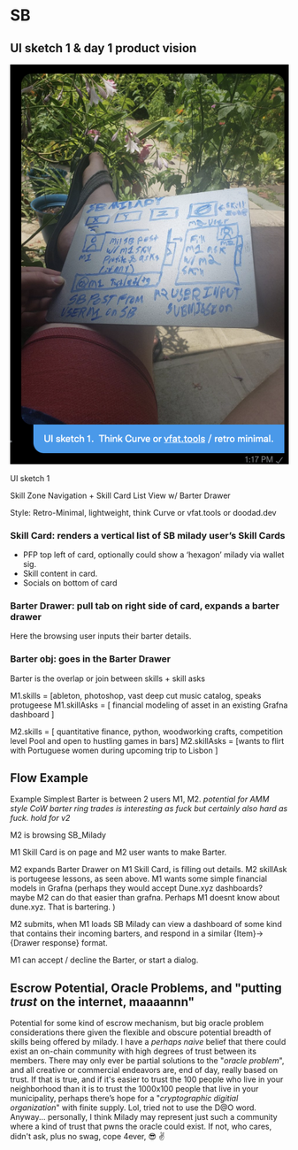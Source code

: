 # SB

## UI sketch 1 & day 1 product vision

![uisketch1.png](./static/uisketch1.png)

UI sketch 1

Skill Zone Navigation + Skill Card List View w/ Barter Drawer

Style: Retro-Minimal, lightweight, think Curve or vfat.tools or doodad.dev

### Skill Card: renders a vertical list of SB milady user’s Skill Cards

- PFP top left of card, optionally could show a ‘hexagon’ milady via wallet sig.
- Skill content in card.
- Socials on bottom of card

### Barter Drawer: pull tab on right side of card, expands a barter drawer

Here the browsing user inputs their barter details.

### Barter obj: goes in the Barter Drawer

Barter is the overlap or join between skills + skill asks

M1.skills = [ableton, photoshop, vast deep cut music catalog, speaks protugeese
M1.skillAsks = [ financial modeling of asset in an existing Grafna dashboard ]

M2.skills = [ quantitative finance, python, woodworking crafts, competition level Pool and open to hustling games in bars]
M2.skillAsks = [wants to flirt with Portuguese women during upcoming trip to Lisbon ]

## Flow Example

Example Simplest Barter is between 2 users M1, M2. _potential for AMM style CoW barter ring trades is interesting as fuck but certainly also hard as fuck. hold for v2_

M2 is browsing SB_Milady

M1 Skill Card is on page and M2 user wants to make Barter.

M2 expands Barter Drawer on M1 Skill Card, is filling out details. M2 skillAsk is portugeese lessons, as seen above. M1 wants some simple financial models in Grafna (perhaps they would accept Dune.xyz dashboards? maybe M2 can do that easier than grafna. Perhaps M1 doesnt know about dune.xyz. That is bartering. )

M2 submits, when M1 loads SB Milady can view a dashboard of some kind that contains their incoming barters, and respond in a similar {Item}->{Drawer response} format.

M1 can accept / decline the Barter, or start a dialog.

## Escrow Potential, Oracle Problems, and "putting _trust_ on the internet, maaaannn"

Potential for some kind of escrow mechanism, but big oracle problem considerations there given the flexible and obscure potential breadth of skills being offered by milady. I have a _perhaps naive_ belief that there could exist an on-chain community with high degrees of trust between its members. There may only ever be partial solutions to the "_oracle problem_", and all creative or commercial endeavors are, end of day, really based on trust. If that is true, and if it's easier to trust the 100 people who live in your neighborhood than it is to trust the 1000x100 people that live in your municipality, perhaps there’s hope for a "_cryptographic digitial organization_" with finite supply. Lol, tried not to use the D@O word. Anyway... personally, I think Milady may represent just such a community where a kind of trust that pwns the oracle could exist. If not, who cares, didn't ask, plus no swag, cope 4ever, :sunglasses: :v:
